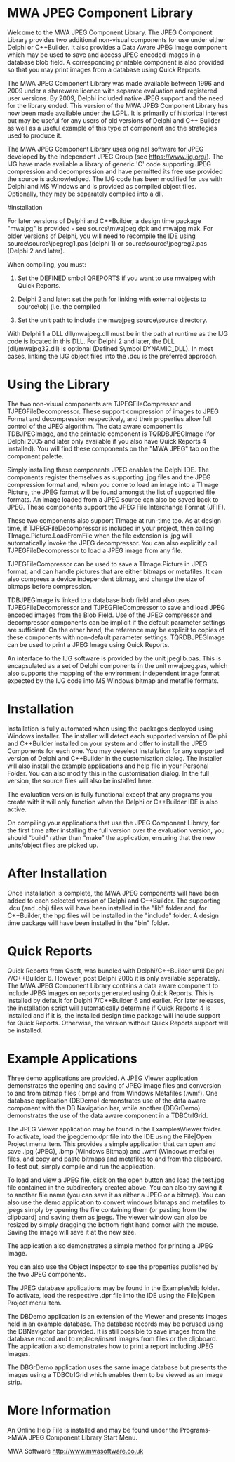 # ﻿MWA JPEG Component Library

Welcome to the MWA JPEG Component Library. The JPEG Component Library provides 
two additional non-visual components for use under either Delphi or C++Builder. 
It also provides a Data Aware JPEG Image component which may be used to save 
and access JPEG encoded images in a database blob field. A corresponding 
printable component is also provided so that you may print images from a 
database using Quick Reports. 

The MWA JPEG Component Library was made available between 1996 and 2009 under a 
shareware licence with separate evaluation and registered user versions. By 
2009, Delphi included native JPEG support and the need for the library ended. 
This version of the MWA JPEG Component Library has now been made available 
under the LGPL. It is primarily of historical interest but may be useful for 
any users of old versions of Delphi and C++ Builder as well as a useful example 
of this type of component and the strategies used to produce it.

The MWA JPEG Component Library uses original software for JPEG developed by the 
Independent JPEG Group (see https://www.ijg.org/). The IJG have made available 
a library of generic 'C' code supporting JPEG compression and decompression and have 
permitted its free use provided the source is acknowledged. The IJG code has 
been modified for use with Delphi and MS Windows and is provided as compiled 
object files. Optionally, they may be separately compiled into a dll.

#Installation

For later versions of Delphi and C++Builder, a design time package "mwajpg" 
is provided - see source\mwajpeg.dpk and mwajpg.mak. For older versions of Delphi, 
you will need to recompile the IDE using source\source\jpegreg1.pas (delphi 1)
or source\source\jpegreg2.pas (Delphi 2 and later).

When compiling, you must:

1. Set the DEFINED smbol QREPORTS if you want to use mwajpeg with Quick Reports.

2. Delphi 2 and later: set the path for linking with external objects to source\obj
(i.e. the compiled

3. Set the unit path to include the mwajpeg source\source directory.

With Delphi 1 a DLL dll\mwajpeg.dll must be in the path at runtime as the IJG code
is located in this DLL. For Delphi 2 and later, the DLL (dll/mwajpg32.dll) is optional
(Defined Symbol DYNAMIC_DLL). In most cases, linking the IJG object files into the 
.dcu is the preferred approach.

# Using the Library

The two non-visual components are TJPEGFileCompressor and 
TJPEGFileDecompressor. These support compression of images to JPEG Format and 
decompression respectively, and their properties allow full control of the JPEG 
algorithm. The data aware component is TDBJPEGImage, and the printable 
component is TQRDBJPEGImage (for Delphi 2005 and later only available if you 
also have Quick Reports 4 installed). You will find these components on the 
"MWA JPEG" tab on the component palette.

Simply installing these components JPEG enables the Delphi IDE. The components 
register themselves as supporting .jpg files and the JPEG compression format 
and, when you come to load an image into a TImage Picture, the JPEG format will 
be found amongst the list of supported file formats. An image loaded from a 
JPEG source can also be saved back to JPEG. These components support the JPEG 
File Interchange Format (JFIF).

These two components also support TImage at run-time too. As at design time, if 
TJPEGFileDecompressor is included in your project, then calling 
TImage.Picture.LoadFromFile when the file extension is .jpg will automatically 
invoke the JPEG decompressor. You can also explicitly call 
TJPEGFileDecompressor to load a JPEG image from any file.

TJPEGFileCompressor can be used to save a TImage.Picture in JPEG format, and 
can handle pictures that are either bitmaps or metafiles. It can also compress 
a device independent bitmap, and change the size of bitmaps before compression.

TDBJPEGImage is linked to a database blob field and also uses 
TJPEGFileDecompressor and TJPEGFileCompressor to save and load JPEG encoded 
images from the Blob Field. Use of the JPEG compressor and decompressor 
components can be implicit if the default parameter settings are sufficient. On 
the other hand, the reference may be explicit to copies of these components 
with non-default parameter settings. TQRDBJPEGImage can be used to print a JPEG 
Image using Quick Reports. 

An interface to the IJG software is provided by the unit jpeglib.pas. This is 
encapsulated as a set of Delphi components in the unit mwajpeg.pas, which also 
supports the mapping of the environment independent image format expected by 
the IJG code into MS Windows bitmap and metafile formats.

# Installation

Installation is fully automated when using the packages deployed using Windows 
installer. The installer will detect each supported version of Delphi and 
C++Builder installed on your system and offer to install the JPEG Components 
for each one. You may deselect installation for any supported version of Delphi 
and C++Builder in the customisation dialog. The installer will also install the 
example applications and help file in your Personal Folder. You can also modify 
this in the customisation dialog. In the full version, the source files will 
also be installed here.

The evaluation version is fully functional except that any programs you create 
with it will only function when the Delphi or C++Builder IDE is also active.

On compiling your applications that use the JPEG Component Library, for the 
first time after installing the full version over the evaluation version, you 
should “build” rather than “make” the application, ensuring that the 
new units/object files are picked up.

# After Installation

Once installation is complete, the MWA JPEG components will have been added to 
each selected version of Delphi and C++Builder. The supporting .dcu (and .obj) 
files will have been installed in the "lib" folder and, for C++Builder, the hpp 
files will be installed in the "include" folder. A design time package will 
have been installed in the "bin" folder.

# Quick Reports

Quick Reports from Qsoft, was bundled with Delphi/C++Builder until Delphi 
7/C++Builder 6. However, post Delphi 2005 it is only available separately. The 
MWA JPEG Component Library contains a data aware component to include JPEG 
images on reports generated using Quick Reports. This is installed by default 
for Delphi 7/C++Builder 6 and earlier. For later releases, the installation 
script will automatically determine if Quick Reports 4 is installed and if it 
is, the installed design time package will include support for Quick Reports. 
Otherwise, the version without Quick Reports support will be installed. 

# Example Applications

Three demo applications are provided. A JPEG Viewer application demonstrates 
the opening and saving of JPEG image files and conversion to and from bitmap 
files (.bmp) and from Windows Metafiles (.wmf). One database application 
(DBDemo) demonstrates use of the data aware component with the DB Navigation 
bar, while another (DBGrDemo) demonstrates the use of the data aware component 
in a TDBCtrlGrid.

The JPEG Viewer application may be found in the Examples\Viewer folder. To 
activate, load the jpegdemo.dpr file into the IDE using the File|Open Project 
menu item. This provides a simple application that can open and save .jpg 
(JPEG), .bmp (Windows Bitmap) and .wmf (Windows metfaile) files, and copy and 
paste bitmaps and metafiles to and from the clipboard. To test out, simply 
compile and run the application.

To load and view a JPEG file, click on the open button and load the test.jpg 
file contained in the subdirectory created above. You can also try saving it to 
another file name (you can save it as either a JPEG or a bitmap). You can also 
use the demo application to convert windows bitmaps and metafiles to jpegs 
simply by opening the file containing them (or pasting from the clipboard) and 
saving them as jpegs. The viewer window can also be resized by simply dragging 
the bottom right hand corner with the mouse. Saving the image will save it at 
the new size.

The application also demonstrates a simple method for printing a JPEG Image.

You can also use the Object Inspector to see the properties published by the 
two JPEG components.

The JPEG database applications may be found in the Examples\db folder. To 
activate, load the respective .dpr file into the IDE using the File|Open 
Project menu item.

The DBDemo application is an extension of the Viewer and presents images held 
in an example database. The database records may be perused using the 
DBNavigator bar provided. It is still possible to save images from the database 
record and to replace/insert images from files or the clipboard. The 
application also demonstrates how to print a report including JPEG Images.

The DBGrDemo application uses the same image database but presents the images 
using a TDBCtrlGrid which enables them to be viewed as an image strip.

# More Information

An Online Help File is installed and may be found under the Programs->MWA JPEG 
Component Library Start Menu. 

MWA Software
http://www.mwasoftware.co.uk
